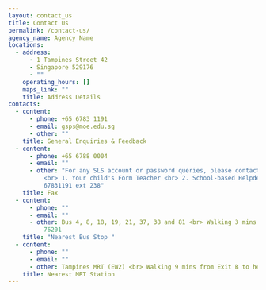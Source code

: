 ```yaml
---
layout: contact_us
title: Contact Us
permalink: /contact-us/
agency_name: Agency Name
locations:
  - address:
      - 1 Tampines Street 42
      - Singapore 529176
      - ""
    operating_hours: []
    maps_link: ""
    title: Address Details
contacts:
  - content:
      - phone: +65 6783 1191
      - email: gsps@moe.edu.sg
      - other: ""
    title: General Enquiries & Feedback
  - content:
      - phone: +65 6788 0004
      - email: ""
      - other: "For any SLS account or password queries, please contact the following:
          <br> 1. Your child's Form Teacher <br> 2. School-based Helpdesk at
          67831191 ext 238"
    title: Fax
  - content:
      - phone: ""
      - email: ""
      - other: Bus 4, 8, 18, 19, 21, 37, 38 and 81 <br> Walking 3 mins from bus stop
          76201
    title: "Nearest Bus Stop "
  - content:
      - phone: ""
      - email: ""
      - other: Tampines MRT (EW2) <br> Walking 9 mins from Exit B to here
    title: Nearest MRT Station
---
```

